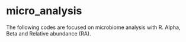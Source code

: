 # micro_analysis
The following codes are focused on microbiome analysis with R.
Alpha, Beta and Relative abundance (RA).
